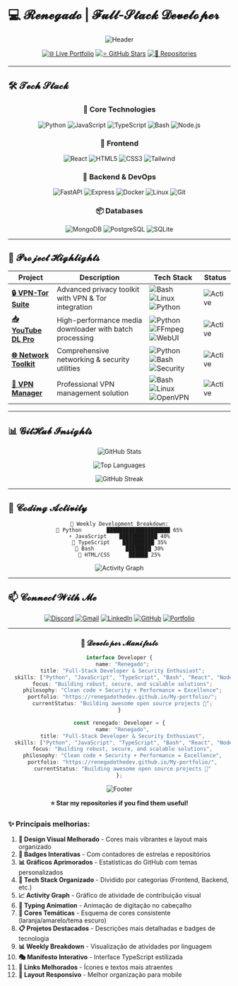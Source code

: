 # 💻 𝓡𝓮𝓷𝓮𝓰𝓪𝓭𝓸 | 𝓕𝓾𝓵𝓵-𝓢𝓽𝓪𝓬𝓴 𝓓𝓮𝓿𝓮𝓵𝓸𝓹𝓮𝓻

<div align="center">

![Header](https://readme-typing-svg.demolab.com?font=Fira+Code&weight=600&size=28&duration=4000&pause=1000&color=FF5722&center=true&vCenter=true&width=600&lines=🚀+Full-Stack+Developer;🔒+Security+Enthusiast;🎯+Open+Source+Contributor;✨+Clean+Code+Advocate)

[![🌐 Live Portfolio](https://img.shields.io/badge/✨_Portfolio_Live-FF5722?style=for-the-badge&logo=vercel&logoColor=white)](https://renegadothedev.github.io/My-portfolio/)
[![⭐ GitHub Stars](https://img.shields.io/github/stars/renegadothedev?color=FFD700&label=Stars&logo=github&style=for-the-badge)](https://github.com/renegadothedev)
[![📂 Repositories](https://img.shields.io/badge/📂_12+_Repos-00BFFF?style=for-the-badge&logo=github&logoColor=white)](https://github.com/renegadothedev?tab=repositories)

</div>

---

## 🛠️ 𝓣𝓮𝓬𝓱 𝓢𝓽𝓪𝓬𝓴

<div align="center">

### **🧠 Core Technologies**
![Python](https://img.shields.io/badge/Python-3776AB?style=flat-square&logo=python&logoColor=white)
![JavaScript](https://img.shields.io/badge/JavaScript-F7DF1E?style=flat-square&logo=javascript&logoColor=black)
![TypeScript](https://img.shields.io/badge/TypeScript-3178C6?style=flat-square&logo=typescript&logoColor=white)
![Bash](https://img.shields.io/badge/Bash-4EAA25?style=flat-square&logo=gnu-bash&logoColor=white)
![Node.js](https://img.shields.io/badge/Node.js-339933?style=flat-square&logo=nodedotjs&logoColor=white)

### **🎨 Frontend**
![React](https://img.shields.io/badge/React-61DAFB?style=flat-square&logo=react&logoColor=black)
![HTML5](https://img.shields.io/badge/HTML5-E34F26?style=flat-square&logo=html5&logoColor=white)
![CSS3](https://img.shields.io/badge/CSS3-1572B6?style=flat-square&logo=css3&logoColor=white)
![Tailwind](https://img.shields.io/badge/Tailwind-06B6D4?style=flat-square&logo=tailwind-css&logoColor=white)

### **🔧 Backend & DevOps**
![FastAPI](https://img.shields.io/badge/FastAPI-009688?style=flat-square&logo=fastapi&logoColor=white)
![Express](https://img.shields.io/badge/Express-000000?style=flat-square&logo=express&logoColor=white)
![Docker](https://img.shields.io/badge/Docker-2496ED?style=flat-square&logo=docker&logoColor=white)
![Linux](https://img.shields.io/badge/Linux-FCC624?style=flat-square&logo=linux&logoColor=black)
![Git](https://img.shields.io/badge/Git-F05032?style=flat-square&logo=git&logoColor=white)

### **📦 Databases**
![MongoDB](https://img.shields.io/badge/MongoDB-47A248?style=flat-square&logo=mongodb&logoColor=white)
![PostgreSQL](https://img.shields.io/badge/PostgreSQL-4169E1?style=flat-square&logo=postgresql&logoColor=white)
![SQLite](https://img.shields.io/badge/SQLite-003B57?style=flat-square&logo=sqlite&logoColor=white)

</div>

---

## 🌟 𝓟𝓻𝓸𝓳𝓮𝓬𝓽 𝓗𝓲𝓰𝓱𝓵𝓲𝓰𝓱𝓽𝓼

<div align="center">

| Project | Description | Tech Stack | Status |
|---------|-------------|------------|--------|
| **[🔒 VPN-Tor Suite](https://github.com/renegadothedev/vpn-tor)** | Advanced privacy toolkit with VPN & Tor integration | ![Bash](https://img.shields.io/badge/-Bash-4EAA25) ![Linux](https://img.shields.io/badge/-Linux-FCC624) ![Python](https://img.shields.io/badge/-Python-3776AB) | ![Active](https://img.shields.io/badge/🟢_Active-00AA00?style=flat-square) |
| **[📥 YouTube DL Pro](https://github.com/renegadothedev/youtube-downloader)** | High-performance media downloader with batch processing | ![Python](https://img.shields.io/badge/-Python-3776AB) ![FFmpeg](https://img.shields.io/badge/-FFmpeg-007808) ![WebUI](https://img.shields.io/badge/-Web_UI-61DAFB) | ![Active](https://img.shields.io/badge/🟢_Active-00AA00?style=flat-square) |
| **[🌐 Network Toolkit](https://github.com/renegadothedev/network-toolkit)** | Comprehensive networking & security utilities | ![Python](https://img.shields.io/badge/-Python-3776AB) ![Bash](https://img.shields.io/badge/-Bash-4EAA25) ![Security](https://img.shields.io/badge/-Security-FF6B6B) | ![Active](https://img.shields.io/badge/🟢_Active-00AA00?style=flat-square) |
| **[🚀 VPN Manager](https://github.com/renegadothedev/vpn-manager)** | Professional VPN management solution | ![Bash](https://img.shields.io/badge/-Bash-4EAA25) ![Linux](https://img.shields.io/badge/-Linux-FCC624) ![OpenVPN](https://img.shields.io/badge/-OpenVPN-EA7E20) | ![Active](https://img.shields.io/badge/🟢_Active-00AA00?style=flat-square) |

</div>

---

## 📊 𝓖𝓲𝓽𝓗𝓾𝓫 𝓘𝓷𝓼𝓲𝓰𝓱𝓽𝓼

<div align="center">

![GitHub Stats](https://github-readme-stats.vercel.app/api?username=renegadothedev&show_icons=true&theme=radical&include_all_commits=true&count_private=true&hide_border=true&bg_color=45,0d1117,161b22&title_color=FF5722&icon_color=FFD700&text_color=FFFFFF&border_radius=15)
  
![Top Languages](https://github-readme-stats.vercel.app/api/top-langs/?username=renegadothedev&layout=compact&theme=radical&hide_border=true&langs_count=8&bg_color=45,0d1117,161b22&title_color=FF5722&text_color=FFFFFF&border_radius=15)
  
![GitHub Streak](https://github-readme-streak-stats.herokuapp.com/?user=renegadothedev&theme=radical&hide_border=true&background=0d1117&stroke=FF5722&ring=FFD700&fire=FF5722&currStreakLabel=FFFFFF&border_radius=15)

</div>

---

## 🎯 𝓒𝓸𝓭𝓲𝓷𝓰 𝓐𝓬𝓽𝓲𝓿𝓲𝓽𝔂

<div align="center">

```text
🚀 Weekly Development Breakdown:
🐍 Python        ████████████████████ 65%
⚡ JavaScript    ████████████ 40%
🔧 TypeScript    ██████████ 35%
🐚 Bash          ████████ 30%
🎨 HTML/CSS      ██████ 25%
```

![Activity Graph](https://github-readme-activity-graph.vercel.app/graph?username=renegadothedev&theme=react-dark&bg_color=0d1117&hide_border=true&area=true&area_color=FF5722&line=FFD700&point=FFFFFF&color=FFFFFF)

</div>

---

## 📫 𝓒𝓸𝓷𝓷𝓮𝓬𝓽 𝓦𝓲𝓽𝓱 𝓜𝓮

<div align="center">

[![Discord](https://img.shields.io/badge/💬_Discord-seementhis-5865F2?style=for-the-badge&logo=discord&logoColor=white&logoWidth=20)](https://discord.com/users/1022193393368535040)
[![Gmail](https://img.shields.io/badge/📧_Gmail-joaovitorbds752@gmail.com-D14836?style=for-the-badge&logo=gmail&logoColor=white)](mailto:joaovitorbds752@gmail.com)
[![LinkedIn](https://img.shields.io/badge/💼_LinkedIn-renegade_dev-0A66C2?style=for-the-badge&logo=linkedin&logoColor=white)](https://linkedin.com/in/seu-perfil)
[![GitHub](https://img.shields.io/badge/🐙_GitHub-renegadothedev-181717?style=for-the-badge&logo=github&logoColor=white)](https://github.com/renegadothedev)
[![Portfolio](https://img.shields.io/badge/🌐_Portfolio_Live-FF5722?style=for-the-badge&logo=vercel&logoColor=white)](https://renegadothedev.github.io/My-portfolio/)

</div>

---

<div align="center">

### 🎨 𝓓𝓮𝓿𝓮𝓵𝓸𝓹𝓮𝓻 𝓜𝓪𝓷𝓲𝓯𝓮𝓼𝓽𝓸

```typescript
interface Developer {
  name: "Renegado";
  title: "Full-Stack Developer & Security Enthusiast";
  skills: ["Python", "JavaScript", "TypeScript", "Bash", "React", "Node.js"];
  focus: "Building robust, secure, and scalable solutions";
  philosophy: "Clean code + Security + Performance = Excellence";
  portfolio: "https://renegadothedev.github.io/My-portfolio/";
  currentStatus: "Building awesome open source projects 🚀";
}

const renegado: Developer = {
  name: "Renegado",
  title: "Full-Stack Developer & Security Enthusiast",
  skills: ["Python", "JavaScript", "TypeScript", "Bash", "React", "Node.js"],
  focus: "Building robust, secure, and scalable solutions",
  philosophy: "Clean code + Security + Performance = Excellence",
  portfolio: "https://renegadothedev.github.io/My-portfolio/",
  currentStatus: "Building awesome open source projects 🚀"
};
```

![Footer](https://visitcount.itsvg.in/api?id=renegadothedev&icon=5&color=6&pretty=true)

**⭐ Star my repositories if you find them useful!**

</div>


### ✨ Principais melhorias:

1. **🎨 Design Visual Melhorado** - Cores mais vibrantes e layout mais organizado
2. **🚀 Badges Interativas** - Com contadores de estrelas e repositórios
3. **📊 Gráficos Aprimorados** - Estatísticas do GitHub com temas personalizados
4. **🎯 Tech Stack Organizado** - Dividido por categorias (Frontend, Backend, etc.)
5. **📈 Activity Graph** - Gráfico de atividade de contribuição visual
6. **💫 Typing Animation** - Animação de digitação no cabeçalho
7. **🎨 Cores Temáticas** - Esquema de cores consistente (laranja/amarelo/tema escuro)
8. **📋 Projetos Destacados** - Descrições mais detalhadas e badges de tecnologia
9. **📊 Weekly Breakdown** - Visualização de atividades por linguagem
10. **🎭 Manifesto Interativo** - Interface TypeScript estilizada
11. **🔗 Links Melhorados** - Ícones e textos mais atraentes
12. **📱 Layout Responsivo** - Melhor organização para mobile
